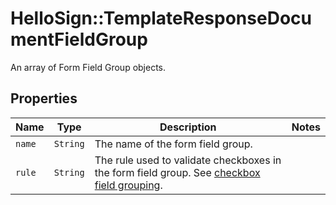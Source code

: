 # HelloSign::TemplateResponseDocumentFieldGroup

An array of Form Field Group objects.

## Properties

| Name | Type | Description | Notes |
| ---- | ---- | ----------- | ----- |
| `name` | ```String``` |  The name of the form field group.  |  |
| `rule` | ```String``` |  The rule used to validate checkboxes in the form field group. See [checkbox field grouping](https://app.hellosign.com/api/reference#CheckboxFieldGrouping).  |  |

